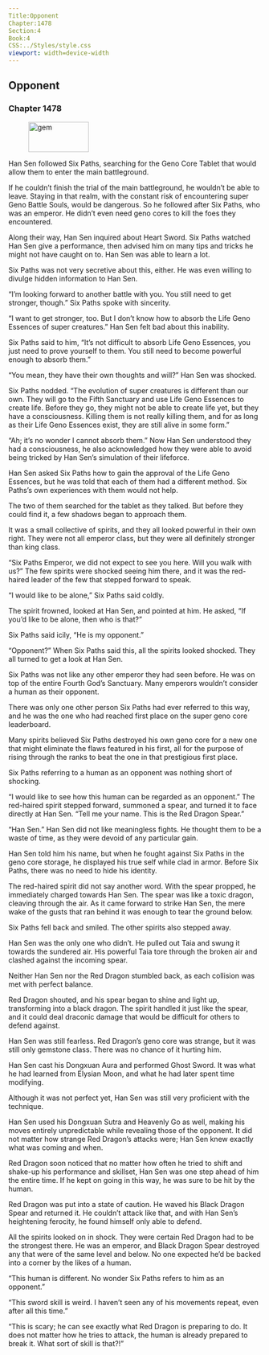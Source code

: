 ```yaml
---
Title:Opponent 
Chapter:1478 
Section:4 
Book:4 
CSS:../Styles/style.css 
viewport: width=device-width
---
```

  
## Opponent
### Chapter 1478
  
<figure>
	<img src="../Images/gem.gif" alt="gem" id="gem" width="120" height="60" />
</figure>
  

  
Han Sen followed Six Paths, searching for the Geno Core Tablet that would allow them to enter the main battleground.

If he couldn’t finish the trial of the main battleground, he wouldn’t be able to leave. Staying in that realm, with the constant risk of encountering super Geno Battle Souls, would be dangerous. So he followed after Six Paths, who was an emperor. He didn’t even need geno cores to kill the foes they encountered.

Along their way, Han Sen inquired about Heart Sword. Six Paths watched Han Sen give a performance, then advised him on many tips and tricks he might not have caught on to. Han Sen was able to learn a lot.

Six Paths was not very secretive about this, either. He was even willing to divulge hidden information to Han Sen.

“I’m looking forward to another battle with you. You still need to get stronger, though.” Six Paths spoke with sincerity.

“I want to get stronger, too. But I don’t know how to absorb the Life Geno Essences of super creatures.” Han Sen felt bad about this inability.

Six Paths said to him, “It’s not difficult to absorb Life Geno Essences, you just need to prove yourself to them. You still need to become powerful enough to absorb them.”

“You mean, they have their own thoughts and will?” Han Sen was shocked.

Six Paths nodded. “The evolution of super creatures is different than our own. They will go to the Fifth Sanctuary and use Life Geno Essences to create life. Before they go, they might not be able to create life yet, but they have a consciousness. Killing them is not really killing them, and for as long as their Life Geno Essences exist, they are still alive in some form.”

“Ah; it’s no wonder I cannot absorb them.” Now Han Sen understood they had a consciousness, he also acknowledged how they were able to avoid being tricked by Han Sen’s simulation of their lifeforce.

Han Sen asked Six Paths how to gain the approval of the Life Geno Essences, but he was told that each of them had a different method. Six Paths’s own experiences with them would not help.

The two of them searched for the tablet as they talked. But before they could find it, a few shadows began to approach them.

It was a small collective of spirits, and they all looked powerful in their own right. They were not all emperor class, but they were all definitely stronger than king class.

“Six Paths Emperor, we did not expect to see you here. Will you walk with us?” The few spirits were shocked seeing him there, and it was the red-haired leader of the few that stepped forward to speak.

“I would like to be alone,” Six Paths said coldly.

The spirit frowned, looked at Han Sen, and pointed at him. He asked, “If you’d like to be alone, then who is that?”

Six Paths said icily, “He is my opponent.”

“Opponent?” When Six Paths said this, all the spirits looked shocked. They all turned to get a look at Han Sen.

Six Paths was not like any other emperor they had seen before. He was on top of the entire Fourth God’s Sanctuary. Many emperors wouldn’t consider a human as their opponent.

There was only one other person Six Paths had ever referred to this way, and he was the one who had reached first place on the super geno core leaderboard.

Many spirits believed Six Paths destroyed his own geno core for a new one that might eliminate the flaws featured in his first, all for the purpose of rising through the ranks to beat the one in that prestigious first place.

Six Paths referring to a human as an opponent was nothing short of shocking.

“I would like to see how this human can be regarded as an opponent.” The red-haired spirit stepped forward, summoned a spear, and turned it to face directly at Han Sen. “Tell me your name. This is the Red Dragon Spear.”

“Han Sen.” Han Sen did not like meaningless fights. He thought them to be a waste of time, as they were devoid of any particular gain.

Han Sen told him his name, but when he fought against Six Paths in the geno core storage, he displayed his true self while clad in armor. Before Six Paths, there was no need to hide his identity.

The red-haired spirit did not say another word. With the spear propped, he immediately charged towards Han Sen. The spear was like a toxic dragon, cleaving through the air. As it came forward to strike Han Sen, the mere wake of the gusts that ran behind it was enough to tear the ground below.

Six Paths fell back and smiled. The other spirits also stepped away.

Han Sen was the only one who didn’t. He pulled out Taia and swung it towards the sundered air. His powerful Taia tore through the broken air and clashed against the incoming spear.

Neither Han Sen nor the Red Dragon stumbled back, as each collision was met with perfect balance.

Red Dragon shouted, and his spear began to shine and light up, transforming into a black dragon. The spirit handled it just like the spear, and it could deal draconic damage that would be difficult for others to defend against.

Han Sen was still fearless. Red Dragon’s geno core was strange, but it was still only gemstone class. There was no chance of it hurting him.

Han Sen cast his Dongxuan Aura and performed Ghost Sword. It was what he had learned from Elysian Moon, and what he had later spent time modifying.

Although it was not perfect yet, Han Sen was still very proficient with the technique.

Han Sen used his Dongxuan Sutra and Heavenly Go as well, making his moves entirely unpredictable while revealing those of the opponent. It did not matter how strange Red Dragon’s attacks were; Han Sen knew exactly what was coming and when.

Red Dragon soon noticed that no matter how often he tried to shift and shake-up his performance and skillset, Han Sen was one step ahead of him the entire time. If he kept on going in this way, he was sure to be hit by the human.

Red Dragon was put into a state of caution. He waved his Black Dragon Spear and returned it. He couldn’t attack like that, and with Han Sen’s heightening ferocity, he found himself only able to defend.

All the spirits looked on in shock. They were certain Red Dragon had to be the strongest there. He was an emperor, and Black Dragon Spear destroyed any that were of the same level and below. No one expected he’d be backed into a corner by the likes of a human.

“This human is different. No wonder Six Paths refers to him as an opponent.”

“This sword skill is weird. I haven’t seen any of his movements repeat, even after all this time.”

“This is scary; he can see exactly what Red Dragon is preparing to do. It does not matter how he tries to attack, the human is already prepared to break it. What sort of skill is that?!”